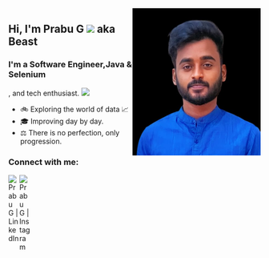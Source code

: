 
<div align="left">
<a href="#" target="__blank">
  <img src="WhatsApp Image 2023-12-10 at 10.52.27 PM.jpeg" width="256" alt="Prabu G" align="right"/>
  </a>
</div>

## Hi, I'm Prabu G <img src="https://media.giphy.com/media/5HRdeFIzjV3FMnwd0K/giphy.gif" width="50"> aka Beast
### I'm a Software Engineer,Java & Selenium
, and tech enthusiast. <img src="https://media3.giphy.com/media/NWNJHyPmIuXGxt6QnO/giphy_s.gif" width="25">

- 🚲 Exploring the world of data 📈
- 🎓 Improving day by day.
- ⚖️ There is no perfection, only progression. 


### Connect with me:
[<img align="left" alt="Prabu G | LinkedIn" width="22px" src="https://cdn2.iconfinder.com/data/icons/social-media-2285/512/1_Linkedin_unofficial_colored_svg-512.png" target="_blank" />][linkedin]
[<img align="left" alt="Prabu G | Instagram" width="22px" src="https://cdn2.iconfinder.com/data/icons/social-media-2285/512/1_Instagram_colored_svg_1-512.png" target="_blank" />][instagram]

<br />






[instagram]: https://instagram.com/
[linkedin]: https://linkedin.com/in/prabu-g
